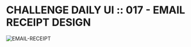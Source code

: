 # CHALLENGE DAILY UI :: 017 - EMAIL RECEIPT DESIGN

![EMAIL-RECEIPT](https://user-images.githubusercontent.com/6808728/195419964-369d1922-f0aa-46c8-bd92-e1851714ede0.png)
